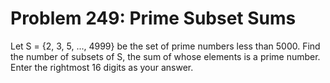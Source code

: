 # Problem 249: Prime Subset Sums
Let S = {2, 3, 5, ..., 4999} be the set of prime numbers less than 5000.
Find the number of subsets of S, the sum of whose elements is a prime
number. Enter the rightmost 16 digits as your answer.
